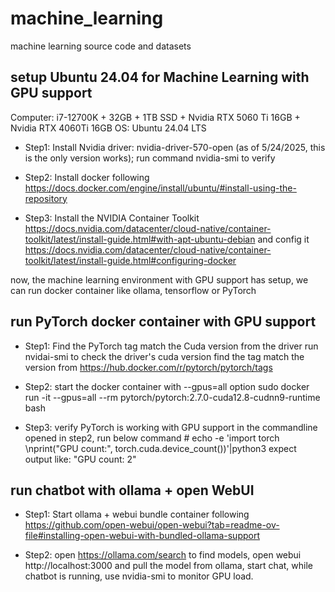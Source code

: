 # machine_learning

machine learning source code and datasets

## setup Ubuntu 24.04 for Machine Learning with GPU support

Computer: i7-12700K + 32GB + 1TB SSD + Nvidia RTX 5060 Ti 16GB + Nvidia RTX 4060Ti 16GB
OS: Ubuntu 24.04 LTS

* Step1: Install Nvidia driver: nvidia-driver-570-open  (as of 5/24/2025, this is the only version works); run command nvidia-smi to verify

* Step2: Install docker following https://docs.docker.com/engine/install/ubuntu/#install-using-the-repository

* Step3: Install the NVIDIA Container Toolkit https://docs.nvidia.com/datacenter/cloud-native/container-toolkit/latest/install-guide.html#with-apt-ubuntu-debian and config it https://docs.nvidia.com/datacenter/cloud-native/container-toolkit/latest/install-guide.html#configuring-docker

now, the machine learning environment with GPU support has setup, we can run docker container like ollama, tensorflow or PyTorch

## run PyTorch docker container with GPU support

* Step1: Find the PyTorch tag match the Cuda version from the driver
       run nvidai-smi to check the driver's cuda version
       find the tag match the version from https://hub.docker.com/r/pytorch/pytorch/tags 

* Step2: start the docker container with --gpus=all option
       sudo docker run -it --gpus=all --rm pytorch/pytorch:2.7.0-cuda12.8-cudnn9-runtime bash

* Step3: verify PyTorch is working with GPU support
       in the commandline opened in step2, run below command
       # echo -e 'import torch \nprint("GPU count:", torch.cuda.device_count())'|python3
       expect output like: "GPU count: 2"

## run chatbot with ollama + open WebUI 

* Step1: Start ollama + webui bundle container following https://github.com/open-webui/open-webui?tab=readme-ov-file#installing-open-webui-with-bundled-ollama-support

* Step2: open https://ollama.com/search to find models, open webui http://localhost:3000 and pull the model from ollama, start chat, while chatbot is running, use nvidia-smi to monitor GPU load.
